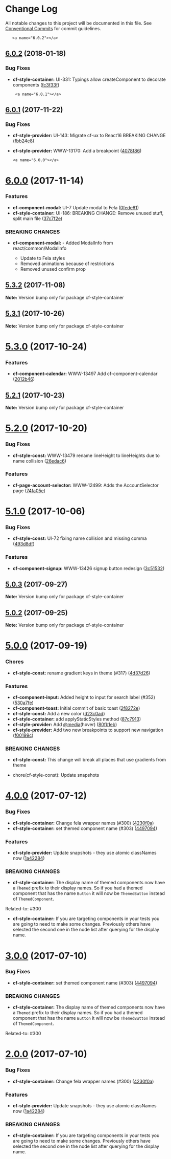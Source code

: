 # Change Log

All notable changes to this project will be documented in this file.
See [Conventional Commits](https://conventionalcommits.org) for commit guidelines.

       <a name="6.0.2"></a>
## [6.0.2](http://stash.cfops.it:7999/www/cf-ux/compare/cf-style-container@6.0.1...cf-style-container@6.0.2) (2018-01-18)


### Bug Fixes

* **cf-style-container:** UI-331: Typings allow createComponent to decorate components ([fc3f33f](http://stash.cfops.it:7999/www/cf-ux/commits/fc3f33f))




       <a name="6.0.1"></a>
## [6.0.1](http://stash.cfops.it:7999/www/cf-ux/compare/cf-style-container@6.0.0...cf-style-container@6.0.1) (2017-11-22)


### Bug Fixes

* **cf-style-provider:** UI-143: Migrate cf-ux to React16 BREAKING CHANGE ([fbb24e8](http://stash.cfops.it:7999/www/cf-ux/commits/fbb24e8))
* **cf-style-provider:** WWW-13170: Add a breakpoint ([4078f86](http://stash.cfops.it:7999/www/cf-ux/commits/4078f86))




      <a name="6.0.0"></a>
# [6.0.0](http://stash.cfops.it:7999/www/cf-ux/compare/cf-style-container@5.3.2...cf-style-container@6.0.0) (2017-11-14)


### Features

* **cf-component-modal:** UI-7 Update modal to Fela ([0fede61](http://stash.cfops.it:7999/www/cf-ux/commits/0fede61))
* **cf-style-container:** UI-186: BREAKING CHANGE: Remove unused stuff, split main file ([37c7f2e](http://stash.cfops.it:7999/www/cf-ux/commits/37c7f2e))


### BREAKING CHANGES

* **cf-component-modal:** 	- Added ModalInfo from react/common/ModalInfo
	- Update to Fela styles
	- Removed animations because of restrictions
	- Removed unused confirm prop




     <a name="5.3.2"></a>
## [5.3.2](http://stash.cfops.it:7999/www/cf-ux/compare/cf-style-container@5.3.1...cf-style-container@5.3.2) (2017-11-08)




**Note:** Version bump only for package cf-style-container

<a name="5.3.1"></a>
## [5.3.1](http://stash.cfops.it:7999/www/cf-ux/compare/cf-style-container@5.3.0...cf-style-container@5.3.1) (2017-10-26)




**Note:** Version bump only for package cf-style-container

<a name="5.3.0"></a>
# [5.3.0](http://stash.cfops.it:7999/www/cf-ux/compare/cf-style-container@5.2.1...cf-style-container@5.3.0) (2017-10-24)


### Features

* **cf-component-calendar:** WWW-13497 Add cf-component-calendar ([2012b46](http://stash.cfops.it:7999/www/cf-ux/commits/2012b46))




<a name="5.2.1"></a>
## [5.2.1](http://stash.cfops.it:7999/www/cf-ux/compare/cf-style-container@5.2.0...cf-style-container@5.2.1) (2017-10-23)




**Note:** Version bump only for package cf-style-container

<a name="5.2.0"></a>
# [5.2.0](http://stash.cfops.it:7999/www/cf-ux/compare/cf-style-container@5.1.0...cf-style-container@5.2.0) (2017-10-20)


### Bug Fixes

* **cf-style-const:** WWW-13479 rename lineHeight to lineHeights due to name collision ([26edac6](http://stash.cfops.it:7999/www/cf-ux/commits/26edac6))


### Features

* **cf-page-account-selector:** WWW-12499: Adds the AccountSelector page ([74fa05e](http://stash.cfops.it:7999/www/cf-ux/commits/74fa05e))




<a name="5.1.0"></a>
# [5.1.0](http://stash.cfops.it:7999/www/cf-ux/compare/cf-style-container@5.0.3...cf-style-container@5.1.0) (2017-10-06)


### Bug Fixes

* **cf-style-const:** UI-72 fixing name collision and missing comma ([493d8df](http://stash.cfops.it:7999/www/cf-ux/commits/493d8df))


### Features

* **cf-component-signup:** WWW-13426 signup button redesign ([3c51532](http://stash.cfops.it:7999/www/cf-ux/commits/3c51532))




<a name="5.0.3"></a>
## [5.0.3](http://stash.cfops.it:7999/www/cf-ux/compare/cf-style-container@5.0.2...cf-style-container@5.0.3) (2017-09-27)




**Note:** Version bump only for package cf-style-container

<a name="5.0.2"></a>
## [5.0.2](http://stash.cfops.it:7999/www/cf-ux/compare/cf-style-container@5.0.1...cf-style-container@5.0.2) (2017-09-25)




**Note:** Version bump only for package cf-style-container

<a name="5.0.0"></a>
# [5.0.0](https://github.com/cloudflare/cf-ui/compare/cf-style-container@4.1.0...cf-style-container@5.0.0) (2017-09-19)


### Chores

* **cf-style-const:** rename gradient keys in theme (#317) ([4d37d26](https://github.com/cloudflare/cf-ui/commit/4d37d26))


### Features

* **cf-component-input:** Added height to input for search label (#352) ([530a7fe](https://github.com/cloudflare/cf-ui/commit/530a7fe))
* **cf-component-toast:** Initial commit of basic toast ([2f8272e](https://github.com/cloudflare/cf-ui/commit/2f8272e))
* **cf-style-const:** Add a new color ([d23c0ad](https://github.com/cloudflare/cf-ui/commit/d23c0ad))
* **cf-style-container:** add applyStaticStyles method ([87c7913](https://github.com/cloudflare/cf-ui/commit/87c7913))
* **cf-style-provider:** Add [@media](https://github.com/media)(hover) ([80fb1eb](https://github.com/cloudflare/cf-ui/commit/80fb1eb))
* **cf-style-provider:** Add two new breakpoints to support new navigation ([f00199c](https://github.com/cloudflare/cf-ui/commit/f00199c))


### BREAKING CHANGES

* **cf-style-const:** This change will break all places that use gradients from theme

* chore(cf-style-const): Update snapshots




<a name="4.0.0"></a>
# [4.0.0](https://github.com/sejoker/cf-ui/compare/cf-style-container@1.3.3...cf-style-container@4.0.0) (2017-07-12)


### Bug Fixes

* **cf-style-container:** Change fela wrapper names (#300) ([4230f0a](https://github.com/sejoker/cf-ui/commit/4230f0a))
* **cf-style-container:** set themed component name (#303) ([4497094](https://github.com/sejoker/cf-ui/commit/4497094))


### Features

* **cf-style-provider:** Update snapshots - they use atomic classNames now ([1a42284](https://github.com/sejoker/cf-ui/commit/1a42284))


### BREAKING CHANGES

* **cf-style-container:** The display name of themed components now have a
`Themed` prefix to their display names. So if you had a themed component
that has the name `Button` it will now be `ThemedButton` instead of
`ThemedComponent`.

Related-to: #300
* **cf-style-container:** If you are targeting components in your tests you are
going to need to make some changes. Previously others have selected the
second one in the node list after querying for the display name.




<a name="3.0.0"></a>
# [3.0.0](https://github.com/koddsson/cf-ui/compare/cf-style-container@2.0.0...cf-style-container@3.0.0) (2017-07-10)


### Bug Fixes

* **cf-style-container:** set themed component name (#303) ([4497094](https://github.com/koddsson/cf-ui/commit/4497094))


### BREAKING CHANGES

* **cf-style-container:** The display name of themed components now have a
`Themed` prefix to their display names. So if you had a themed component
that has the name `Button` it will now be `ThemedButton` instead of
`ThemedComponent`.

Related-to: #300




<a name="2.0.0"></a>
# [2.0.0](https://github.com/koddsson/cf-ui/compare/cf-style-container@1.3.3...cf-style-container@2.0.0) (2017-07-10)


### Bug Fixes

* **cf-style-container:** Change fela wrapper names (#300) ([4230f0a](https://github.com/koddsson/cf-ui/commit/4230f0a))


### Features

* **cf-style-provider:** Update snapshots - they use atomic classNames now ([1a42284](https://github.com/koddsson/cf-ui/commit/1a42284))


### BREAKING CHANGES

* **cf-style-container:** If you are targeting components in your tests you are
going to need to make some changes. Previously others have selected the
second one in the node list after querying for the display name.
